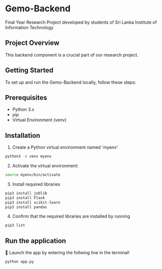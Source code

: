 # Gemo-Backend
Final Year Research Project developed by students of Sri Lanka Institute of Information Technology

## Project Overview

This backend component is a crucial part of our research project.

## Getting Started

To set up and run the Gemo-Backend locally, follow these steps:

## Prerequisites

- Python 3.x
- pip
- Virtual Environment (venv)

## Installation

1. Create a Python virtual environment named 'myenv' 
```bash
python3 -m venv myenv
```

2. Activate the virtual environment:
```bash
source myenv/bin/activate
```
3. Install required libraries
```bash
pip3 install joblib
pip3 install Flask
pip3 install scikit-learn
pip3 install pandas
```
4. Confirm that the required libraries are installed by running
```bash
pip3 list
```
## Run the application

:rocket: Launch the app by entering the follwing line in the terminal!
```bash
python app.py
```